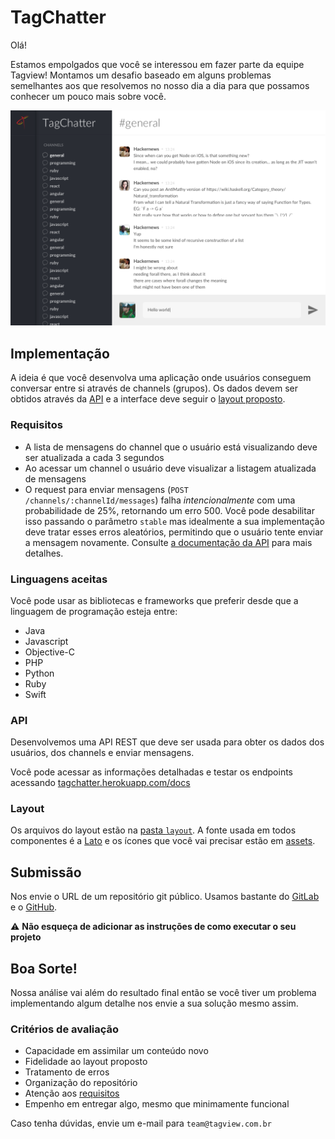 # TagChatter

Olá!

Estamos empolgados que você se interessou em fazer parte da equipe Tagview! Montamos um desafio baseado em alguns problemas semelhantes aos que resolvemos no nosso dia a dia para que possamos conhecer um pouco mais sobre você.

![Preview](layout/layout.png)

## Implementação

A ideia é que você desenvolva uma aplicação onde usuários conseguem conversar entre si através de channels (grupos). Os dados devem ser obtidos através da [API](#api) e a interface deve seguir o [layout proposto](#layout).

### Requisitos
- A lista de mensagens do channel que o usuário está visualizando deve ser atualizada a cada 3 segundos
- Ao acessar um channel o usuário deve visualizar a listagem atualizada de mensagens
- O request para enviar mensagens (`POST /channels/:channelId/messages`) falha *intencionalmente* com uma probabilidade de 25%, retornando um erro 500. Você pode desabilitar isso passando o parâmetro `stable` mas idealmente a sua implementação deve tratar esses erros aleatórios, permitindo que o usuário tente enviar a mensagem novamente. Consulte [a documentação da API](https://tagchatter.herokuapp.com/docs/#/channel/post_channels__channelId__messages) para mais detalhes.

### Linguagens aceitas
Você pode usar as bibliotecas e frameworks que preferir desde que a linguagem de programação esteja entre:

- Java
- Javascript
- Objective-C
- PHP
- Python
- Ruby
- Swift

### API
Desenvolvemos uma API REST que deve ser usada para obter os dados dos usuários, dos channels e enviar mensagens.

Você pode acessar as informações detalhadas e testar os endpoints acessando [tagchatter.herokuapp.com/docs](https://tagchatter.herokuapp.com/docs/)

### Layout
Os arquivos do layout estão na [pasta `layout`](layout). A fonte usada em todos componentes é a [Lato](https://fonts.google.com/specimen/Lato) e os ícones que você vai precisar estão em [assets](layout/assets).

## Submissão
Nos envie o URL de um repositório git público. Usamos bastante do [GitLab](https://gitlab.com) e o [GitHub](https://github.com).

:warning: **Não esqueça de adicionar as instruções de como executar o seu projeto**

## Boa Sorte!
Nossa análise vai além do resultado final então se você tiver um problema implementando algum detalhe nos envie a sua solução mesmo assim.

### Critérios de avaliação
- Capacidade em assimilar um conteúdo novo
- Fidelidade ao layout proposto
- Tratamento de erros
- Organização do repositório
- Atenção aos [requisitos](#requisitos)
- Empenho em entregar algo, mesmo que minimamente funcional

Caso tenha dúvidas, envie um e-mail para `team@tagview.com.br`